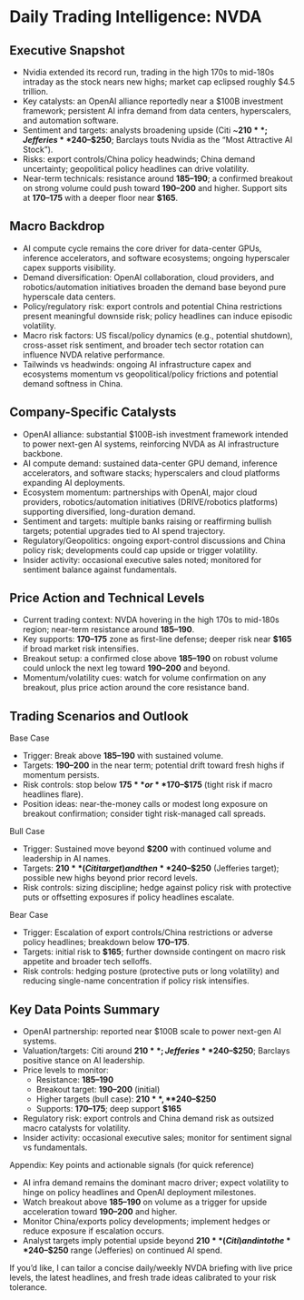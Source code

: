# Daily Trading Intelligence: NVDA

## Executive Snapshot
- Nvidia extended its record run, trading in the high 170s to mid-180s intraday as the stock nears new highs; market cap eclipsed roughly $4.5 trillion.
- Key catalysts: an OpenAI alliance reportedly near a $100B investment framework; persistent AI infra demand from data centers, hyperscalers, and automation software.
- Sentiment and targets: analysts broadening upside (Citi ~**$210**; Jefferies **$240–$250**; Barclays touts Nvidia as the “Most Attractive AI Stock”).
- Risks: export controls/China policy headwinds; China demand uncertainty; geopolitical policy headlines can drive volatility.
- Near-term technicals: resistance around **$185–$190**; a confirmed breakout on strong volume could push toward **$190–$200** and higher. Support sits at **$170–$175** with a deeper floor near **$165**.

## Macro Backdrop
- AI compute cycle remains the core driver for data-center GPUs, inference accelerators, and software ecosystems; ongoing hyperscaler capex supports visibility.
- Demand diversification: OpenAI collaboration, cloud providers, and robotics/automation initiatives broaden the demand base beyond pure hyperscale data centers.
- Policy/regulatory risk: export controls and potential China restrictions present meaningful downside risk; policy headlines can induce episodic volatility.
- Macro risk factors: US fiscal/policy dynamics (e.g., potential shutdown), cross-asset risk sentiment, and broader tech sector rotation can influence NVDA relative performance.
- Tailwinds vs headwinds: ongoing AI infrastructure capex and ecosystems momentum vs geopolitical/policy frictions and potential demand softness in China.

## Company-Specific Catalysts
- OpenAI alliance: substantial $100B-ish investment framework intended to power next-gen AI systems, reinforcing NVDA as AI infrastructure backbone.
- AI compute demand: sustained data-center GPU demand, inference accelerators, and software stacks; hyperscalers and cloud platforms expanding AI deployments.
- Ecosystem momentum: partnerships with OpenAI, major cloud providers, robotics/automation initiatives (DRIVE/robotics platforms) supporting diversified, long-duration demand.
- Sentiment and targets: multiple banks raising or reaffirming bullish targets; potential upgrades tied to AI spend trajectory.
- Regulatory/Geopolitics: ongoing export-control discussions and China policy risk; developments could cap upside or trigger volatility.
- Insider activity: occasional executive sales noted; monitored for sentiment balance against fundamentals.

## Price Action and Technical Levels
- Current trading context: NVDA hovering in the high 170s to mid-180s region; near-term resistance around **$185–$190**.
- Key supports: **$170–$175** zone as first-line defense; deeper risk near **$165** if broad market risk intensifies.
- Breakout setup: a confirmed close above **$185–$190** on robust volume could unlock the next leg toward **$190–$200** and beyond.
- Momentum/volatility cues: watch for volume confirmation on any breakout, plus price action around the core resistance band.

## Trading Scenarios and Outlook

Base Case
- Trigger: Break above **$185–$190** with sustained volume.
- Targets: **$190–$200** in the near term; potential drift toward fresh highs if momentum persists.
- Risk controls: stop below **$175** or **$170–$175** (tight risk if macro headlines flare).
- Position ideas: near-the-money calls or modest long exposure on breakout confirmation; consider tight risk-managed call spreads.

Bull Case
- Trigger: Sustained move beyond **$200** with continued volume and leadership in AI names.
- Targets: **$210** (Citi target) and then **$240–$250** (Jefferies target); possible new highs beyond prior record levels.
- Risk controls: sizing discipline; hedge against policy risk with protective puts or offsetting exposures if policy headlines escalate.

Bear Case
- Trigger: Escalation of export controls/China restrictions or adverse policy headlines; breakdown below **$170–$175**.
- Targets: initial risk to **$165**; further downside contingent on macro risk appetite and broader tech selloffs.
- Risk controls: hedging posture (protective puts or long volatility) and reducing single-name concentration if policy risk intensifies.

## Key Data Points Summary
- OpenAI partnership: reported near $100B scale to power next-gen AI systems.
- Valuation/targets: Citi around **$210**; Jefferies **$240–$250**; Barclays positive stance on AI leadership.
- Price levels to monitor:
  - Resistance: **$185–$190**
  - Breakout target: **$190–$200** (initial)
  - Higher targets (bull case): **$210**, **$240–$250**
  - Supports: **$170–$175**; deep support **$165**
- Regulatory risk: export controls and China demand risk as outsized macro catalysts for volatility.
- Insider activity: occasional executive sales; monitor for sentiment signal vs fundamentals.

Appendix: Key points and actionable signals (for quick reference)
- AI infra demand remains the dominant macro driver; expect volatility to hinge on policy headlines and OpenAI deployment milestones.
- Watch breakout above **$185–$190** on volume as a trigger for upside acceleration toward **$190–$200** and higher.
- Monitor China/exports policy developments; implement hedges or reduce exposure if escalation occurs.
- Analyst targets imply potential upside beyond **$210** (Citi) and into the **$240–$250** range (Jefferies) on continued AI spend.

If you’d like, I can tailor a concise daily/weekly NVDA briefing with live price levels, the latest headlines, and fresh trade ideas calibrated to your risk tolerance.